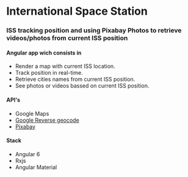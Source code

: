 # International Space Station

### ISS tracking position and using Pixabay Photos to retrieve videos/photos from current ISS position


#### Angular app wich consists in
* Render a map with current ISS location.
* Track position in real-time.
* Retrieve cities names from current ISS position.
* See photos or videos bassed on current ISS position.

#### API's
* Google Maps
* [Google Reverse geocode](https://developers.google.com/maps/documentation/geocoding/intro#ReverseGeocoding)
* [Pixabay](https://pixabay.com/api/docs/)

#### Stack
* Angular 6
* Rxjs
* Angular Material

